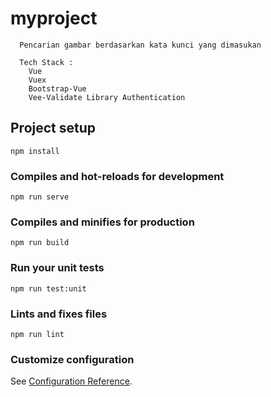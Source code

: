 # myproject
```
  Pencarian gambar berdasarkan kata kunci yang dimasukan
  
  Tech Stack :
    Vue
    Vuex
    Bootstrap-Vue
    Vee-Validate Library Authentication
```

## Project setup
```
npm install
```

### Compiles and hot-reloads for development
```
npm run serve
```

### Compiles and minifies for production
```
npm run build
```

### Run your unit tests
```
npm run test:unit
```

### Lints and fixes files
```
npm run lint
```

### Customize configuration
See [Configuration Reference](https://cli.vuejs.org/config/).
